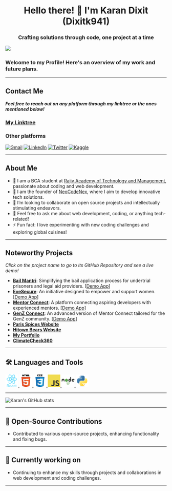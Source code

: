 <h1 align="center">Hello there! 👋 I'm Karan Dixit (Dixitk941)</h1>
<h3 align="center">Crafting solutions through code, one project at a time</h3>

![](https://komarev.com/ghpvc/?username=dixitk941)

### Welcome to my Profile! Here's an overview of my work and future plans.

---

## Contact Me

***Feel free to reach out on any platform through my linktree or the ones mentioned below!***

### [My Linktree](https://linktr.ee/karandixit)

### Other platforms
<a href="mailto:mail.dixitk941@gmail.com" target="_blank"><img src="https://img.shields.io/badge/Gmail-D14836?style=for-the-badge&logo=gmail&logoColor=white" alt="Gmail"></a>
<a href="https://www.linkedin.com/in/karan-dixit-7223a628a/" target="_blank"><img src="https://img.shields.io/badge/LinkedIn-0077B5?style=for-the-badge&logo=linkedin&logoColor=white" alt="LinkedIn"></a>
<a href="https://twitter.com/dixitk941" target="_blank"><img src="https://img.shields.io/badge/Twitter-1DA1F2?style=for-the-badge&logo=twitter&logoColor=white" alt="Twitter"></a>
<a href="https://www.kaggle.com/dixitk941" target="_blank"><img src="https://img.shields.io/badge/Kaggle-20BEFF?style=for-the-badge&logo=Kaggle&logoColor=white" alt="Kaggle"></a>

---

## About Me
- 🔭 I am a BCA student at [Rajiv Academy of Technology and Management](https://www.rajivacademy.com), passionate about coding and web development.
- 🚀 I am the founder of [NeoCodeNex](https://neocodenex.tech), where I aim to develop innovative tech solutions.
- 👯 I’m looking to collaborate on open source projects and intellectually stimulating endeavors.
- 💬 Feel free to ask me about web development, coding, or anything tech-related!
- ⚡ Fun fact: I love experimenting with new coding challenges and exploring global cuisines!

---

## Noteworthy Projects

*Click on the project name to go to its GitHub Repository and see a live demo!*
- **[Bail Mantri](https://github.com/YourRepo/Bail-Mantri)**: Simplifying the bail application process for undertrial prisoners and legal aid providers. [[Demo App](https://bailmantri.com)]
- **[EveSecure](https://github.com/YourRepo/EveSecure)**: An initiative designed to empower and support women. [[Demo App](https://evesecure.com)]
- **[Mentor Connect](https://github.com/YourRepo/Mentor-Connect)**: A platform connecting aspiring developers with experienced mentors. [[Demo App](https://mentorconnect.com)]
- **[GenZ Connect](https://github.com/YourRepo/GenZConnect)**: An advanced version of Mentor Connect tailored for the GenZ community. [[Demo App](https://genzconnect.com)]
- **[Paris Spices Website](https://www.parisspices.com)**
- **[Hitown Bears Website](https://hitownbears.live)**
- **[My Portfolio](https://karandixitportfolio.vercel.app/)**
- **[ClimateCheck360](https://climatecheck360.vercel.app)**

---

## 🛠 Languages and Tools

<p align="left">  
  <a href="https://reactjs.org/" target="_blank"> <img src="https://raw.githubusercontent.com/devicons/devicon/master/icons/react/react-original-wordmark.svg" alt="react" width="40" height="40"/> </a> 
  <a href="https://www.w3.org/html/" target="_blank"> <img src="https://raw.githubusercontent.com/devicons/devicon/master/icons/html5/html5-original-wordmark.svg" alt="html5" width="40" height="40"/> </a> 
  <a href="https://www.w3schools.com/css/" target="_blank"> <img src="https://raw.githubusercontent.com/devicons/devicon/master/icons/css3/css3-original-wordmark.svg" alt="css3" width="40" height="40"/> </a> 
  <a href="https://developer.mozilla.org/en-US/docs/Web/JavaScript" target="_blank"> <img src="https://raw.githubusercontent.com/devicons/devicon/master/icons/javascript/javascript-original.svg" alt="javascript" width="40" height="40"/> </a> 
  <a href="https://nodejs.org" target="_blank"> <img src="https://raw.githubusercontent.com/devicons/devicon/master/icons/nodejs/nodejs-original-wordmark.svg" alt="nodejs" width="40" height="40"/> </a> 
  <a href="https://www.python.org" target="_blank"> <img src="https://raw.githubusercontent.com/devicons/devicon/master/icons/python/python-original.svg" alt="python" width="40" height="40"/> </a>  
</p>

---

![Karan's GitHub stats](https://github-readme-stats.vercel.app/api?username=dixitk941&theme=tokyonight&show_icons=true)

---

## 📝 Open-Source Contributions
- Contributed to various open-source projects, enhancing functionality and fixing bugs. 

---

## 💪 Currently working on
- Continuing to enhance my skills through projects and collaborations in web development and coding challenges.

---

